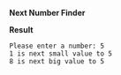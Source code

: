 **Next Number Finder**

**Result**

```
Please enter a number: 5
1 is next small value to 5
8 is next big value to 5
```
